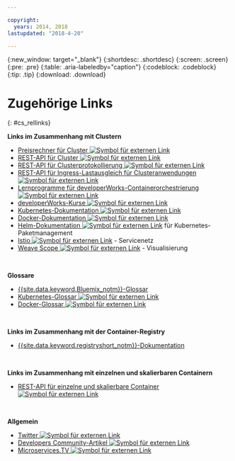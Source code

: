 ```yaml
---

copyright:
  years: 2014, 2018
lastupdated: "2018-4-20"

---
```


{:new_window: target="_blank"}
{:shortdesc: .shortdesc}
{:screen: .screen}
{:pre: .pre}
{:table: .aria-labeledby="caption"}
{:codeblock: .codeblock}
{:tip: .tip}
{:download: .download}


# Zugehörige Links
{: #cs_rellinks}

**Links im Zusammenhang mit Clustern**

- [Preisrechner für Cluster ![Symbol für externen Link](../icons/launch-glyph.svg "Symbol für externen Link")](https://console.bluemix.net/?direct=classic%2F&env_id=ibm%3Ayp%3Aus-south#/pricing/cloudOEPaneId=pricing&paneId=pricingSheet&orgGuid=83f3f6dd-e430-4955-8225-0963753d8b0f&spaceGuid=f616188f-e265-4e04-84be-1b3d2ec63db3)
- [REST-API für Cluster ![Symbol für externen Link](../icons/launch-glyph.svg "Symbol für externen Link")](https://containers.bluemix.net/swagger)
- [REST-API für Clusterprotokollierung ![Symbol für externen Link](../icons/launch-glyph.svg "Symbol für externen Link")](https://us-south.containers.bluemix.net/swagger-logging/)
- [REST-API für Ingress-Lastausgleich für Clusteranwendungen ![Symbol für externen Link](../icons/launch-glyph.svg "Symbol für externen Link")](https://us-south.containers.bluemix.net/swagger-alb-api/)
- [Lernprogramme für developerWorks-Containerorchestrierung ![Symbol für externen Link](../icons/launch-glyph.svg "Symbol für externen Link")](https://developer.ibm.com/code/journey/category/container-orchestration/)
- [developerWorks-Kurse ![Symbol für externen Link](../icons/launch-glyph.svg "Symbol für externen Link")](https://developer.ibm.com/courses/all/?s=IBM+Cloud+Container+Service)
- [Kubernetes-Dokumentation ![Symbol für externen Link](../icons/launch-glyph.svg "Symbol für externen Link")](https://kubernetes.io/)
- [Docker-Dokumentation ![Symbol für externen Link](../icons/launch-glyph.svg "Symbol für externen Link")](https://docs.docker.com/engine/)
- <a href="https://docs.helm.sh/helm/" target="_blank">Helm-Dokumentation <img src="../icons/launch-glyph.svg" alt="Symbol für externen Link"></a> für Kubernetes-Paketmanagement
- [Istio ![Symbol für externen Link](../icons/launch-glyph.svg "Symbol für externen Link")](https://istio.io/) - Servicenetz
- [Weave Scope ![Symbol für externen Link](../icons/launch-glyph.svg "Symbol für externen Link")](https://www.weave.works/oss/scope/) - Visualisierung

<br />


**Glossare**
- [{{site.data.keyword.Bluemix_notm}}-Glossar](/docs/overview/glossary/index.html)
- [Kubernetes-Glossar ![Symbol für externen Link](../icons/launch-glyph.svg "Symbol für externen Link")](https://kubernetes.io/docs/reference/glossary/?fundamental=true)
- [Docker-Glossar ![Symbol für externen Link](../icons/launch-glyph.svg "Symbol für externen Link")](https://docs.docker.com/glossary/)

<br />


**Links im Zusammenhang mit der Container-Registry**

- [{{site.data.keyword.registryshort_notm}}-Dokumentation](/docs/services/Registry/index.html)


<br />



**Links im Zusammenhang mit einzelnen und skalierbaren Containern**

- [REST-API für einzelne und skalierbare Container ![Symbol für externen Link](../icons/launch-glyph.svg "Symbol für externen Link")](http://ccsapi-doc.mybluemix.net/)

<br />


**Allgemein**

- [Twitter ![Symbol für externen Link](../icons/launch-glyph.svg "Symbol für externen Link")](https://twitter.com/hashtag/ibmcontainers)
- [Developers Community-Artikel ![Symbol für externen Link](../icons/launch-glyph.svg "Symbol für externen Link")](https://www.ibm.com/blogs/bluemix/tag/containers/)
- [Microservices.TV ![Symbol für externen Link](../icons/launch-glyph.svg "Symbol für externen Link")](https://developer.ibm.com/tv/microservices/)

<br />


